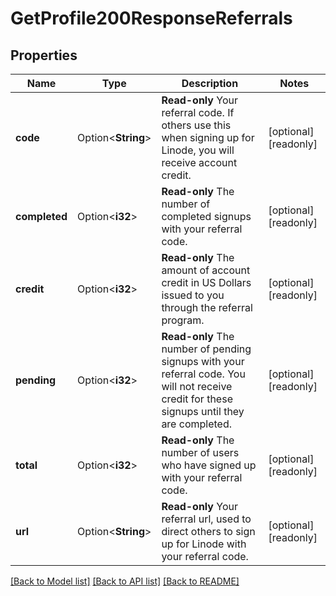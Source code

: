 # GetProfile200ResponseReferrals

## Properties

Name | Type | Description | Notes
------------ | ------------- | ------------- | -------------
**code** | Option<**String**> | __Read-only__ Your referral code.  If others use this when signing up for Linode, you will receive account credit. | [optional][readonly]
**completed** | Option<**i32**> | __Read-only__ The number of completed signups with your referral code. | [optional][readonly]
**credit** | Option<**i32**> | __Read-only__ The amount of account credit in US Dollars issued to you through the referral program. | [optional][readonly]
**pending** | Option<**i32**> | __Read-only__ The number of pending signups with your referral code.  You will not receive credit for these signups until they are completed. | [optional][readonly]
**total** | Option<**i32**> | __Read-only__ The number of users who have signed up with your referral code. | [optional][readonly]
**url** | Option<**String**> | __Read-only__ Your referral url, used to direct others to sign up for Linode with your referral code. | [optional][readonly]

[[Back to Model list]](../README.md#documentation-for-models) [[Back to API list]](../README.md#documentation-for-api-endpoints) [[Back to README]](../README.md)


